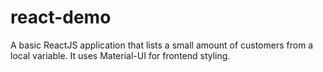 # react-demo
A basic ReactJS application that lists a small amount of customers from a local variable. It uses Material-UI for frontend styling.
